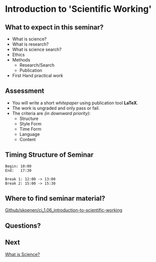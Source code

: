 # Introduction to 'Scientific Working'

## What to expect in this seminar?

- What is science?
- What is research?
- What is science search?
- Ethics
- Methods
  - Research/Search
  - Publication
- First Hand practical work

## Assessment

- You will write a short _whitepaper_ using publication tool **LaTeX**.
- The work is ungraded and only pass or fail.
- The criteria are _(in downward priority)_:
  - Structure
  - Style Form
  - Time Form
  - Language
  - Content

## Timing Structure of Seminar

```
Begin: 10:00
End:   17:30

Break 1: 12:00 -> 13:00
Break 2: 15:00 -> 15:30
```

## Where to find seminar material?

<a href="https://github.com/skoenen/ci_1.06_introduction-to-scientific-working"
  target="_blank">Github/skoenen/ci_1.06_introduction-to-scientific-working</a>

## Questions?

## Next
[What is Science?](What-is-science.md)
